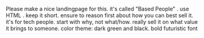 Please make a nice landingpage for this. it's called "Based People" . use HTML . keep it short. ensure to reason first about how you can best sell it. it's for tech people. start with why, not what/how. really sell it on what value it brings to someone. color theme: dark green and black. bold futuristic font
